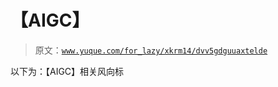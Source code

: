 # 【AIGC】

> 原文：[`www.yuque.com/for_lazy/xkrm14/dvv5gdguuaxtelde`](https://www.yuque.com/for_lazy/xkrm14/dvv5gdguuaxtelde)

以下为：【AIGC】相关风向标

